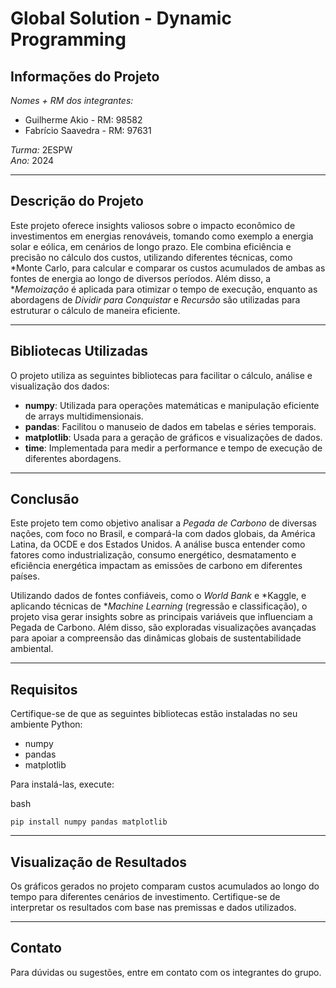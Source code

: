 # Global Solution - Dynamic Programming

## Informações do Projeto

*Nomes + RM dos integrantes:*  
- Guilherme Akio - RM: 98582  
- Fabrício Saavedra - RM: 97631  

*Turma:* 2ESPW  
*Ano:* 2024  

---

## Descrição do Projeto

Este projeto oferece insights valiosos sobre o impacto econômico de investimentos em energias renováveis, tomando como exemplo a energia solar e eólica, em cenários de longo prazo. Ele combina eficiência e precisão no cálculo dos custos, utilizando diferentes técnicas, como *Monte Carlo, para calcular e comparar os custos acumulados de ambas as fontes de energia ao longo de diversos períodos. Além disso, a **Memoização* é aplicada para otimizar o tempo de execução, enquanto as abordagens de *Dividir para Conquistar* e *Recursão* são utilizadas para estruturar o cálculo de maneira eficiente.

---

## Bibliotecas Utilizadas

O projeto utiliza as seguintes bibliotecas para facilitar o cálculo, análise e visualização dos dados:

- **numpy**: Utilizada para operações matemáticas e manipulação eficiente de arrays multidimensionais.
- **pandas**: Facilitou o manuseio de dados em tabelas e séries temporais.
- **matplotlib**: Usada para a geração de gráficos e visualizações de dados.
- **time**: Implementada para medir a performance e tempo de execução de diferentes abordagens.

---

## Conclusão

Este projeto tem como objetivo analisar a *Pegada de Carbono* de diversas nações, com foco no Brasil, e compará-la com dados globais, da América Latina, da OCDE e dos Estados Unidos. A análise busca entender como fatores como industrialização, consumo energético, desmatamento e eficiência energética impactam as emissões de carbono em diferentes países.

Utilizando dados de fontes confiáveis, como o *World Bank* e *Kaggle, e aplicando técnicas de **Machine Learning* (regressão e classificação), o projeto visa gerar insights sobre as principais variáveis que influenciam a Pegada de Carbono. Além disso, são exploradas visualizações avançadas para apoiar a compreensão das dinâmicas globais de sustentabilidade ambiental.

---

## Requisitos

Certifique-se de que as seguintes bibliotecas estão instaladas no seu ambiente Python:

- numpy  
- pandas  
- matplotlib  

Para instalá-las, execute:

bash
```
pip install numpy pandas matplotlib
```

---

## Visualização de Resultados

Os gráficos gerados no projeto comparam custos acumulados ao longo do tempo para diferentes cenários de investimento. Certifique-se de interpretar os resultados com base nas premissas e dados utilizados.  

---

## Contato

Para dúvidas ou sugestões, entre em contato com os integrantes do grupo.